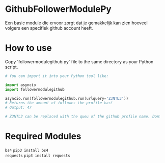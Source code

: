 # GithubFollowerModulePy
Een basic module die ervoor zorgt dat je gemakkelijk kan zien hoeveel volgers een specifiek github account heeft.

# How to use
Copy 'followermodulegithub.py' file to the same directory as your Python script.
```python
# You can import it into your Python tool like:

import asyncio
import followermodulegithub

asyncio.run(followermodulegithub.run(urlquery='Z3NTL3'))
# Returns the amount of followes the profile has!
# Output: 47

# Z3NTL3 can be replaced with the queu of the github profile name. Dont parse https://github.com/Z3NTL3 only the github profile name 
```
# Required Modules
``bs4`` ```pip3 install bs4```<br>
``requests`` ```pip3 install requests```<br>

